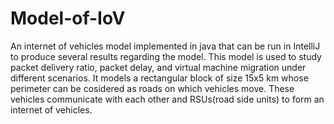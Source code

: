 # Model-of-IoV
An internet of vehicles model implemented in java that can be run in IntelliJ to produce several results regarding the model. This model is used to study packet delivery ratio, packet delay, and virtual machine migration under different scenarios. It models a rectangular block of size 15x5 km whose perimeter can be cosidered as roads on which vehicles move. These vehicles communicate with each other and RSUs(road side units) to form an internet of vehicles.
